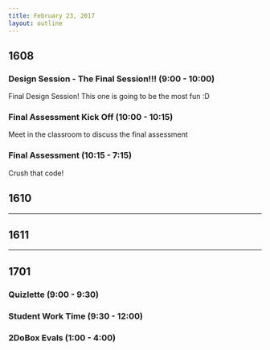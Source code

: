 ```yaml
---
title: February 23, 2017
layout: outline
---
```


## 1608

### Design Session - The Final Session!!! (9:00 - 10:00)

Final Design Session! This one is going to be the most fun :D

### Final Assessment Kick Off (10:00 - 10:15)

Meet in the classroom to discuss the final assessment

### Final Assessment (10:15 - 7:15)

Crush that code!

## 1610

--------------------------------------------

## 1611

--------------------------------------------

## 1701

### Quizlette (9:00 - 9:30)

### Student Work Time (9:30 - 12:00)

### 2DoBox Evals (1:00 - 4:00)
